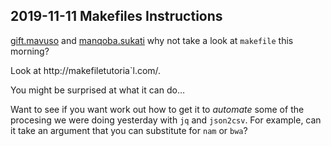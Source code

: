 ## 2019-11-11 Makefiles Instructions
[gift.mavuso](twist-mention://326044) and [manqoba.sukati](twist-mention://303090) why not take a look at `makefile` this morning?

Look at http://makefiletutoria`l.com/.

You might be surprised at what it can do…

Want to see if you want work out how to get it to _automate_ some of the procesing we were doing yesterday with `jq` and `json2csv`. For example, can it take an argument that you can substitute for `nam` or `bwa`?
